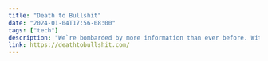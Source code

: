 ```yaml
---
title: "Death to Bullshit"
date: "2024-01-04T17:56-08:00"
tags: ["tech"]
description: "We`re bombarded by more information than ever before. With the rise of all this information comes a rise of the amount of bullshit we`re exposed to."
link: https://deathtobullshit.com/
---
```

